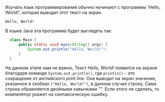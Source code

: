 Изучать язык программирования обычно начинают с программы 'Hello, World!', которая выводит этот текст на экран.
```console
Hello, World!
```
В языке Java эта программа будет выглядеть так:
```java
  class Main { 
      public static void main(String[] args) {
          System.out.println("Hello, World!");
      }
  }
```
На данном этапе нам не важно,
Текст *Hello, World!* появится на экране благодаря команде `System.out.println()`, где `println()` - это сокращение от английского *print line*. Она выводит на экран значение, указанное в скобках `("Hello, World!")`, в данном случае строку. Сама строка обрамляется двойными кавычками "". Если этого не сделать, то компилятор укажет на синтаксическую ошибку.